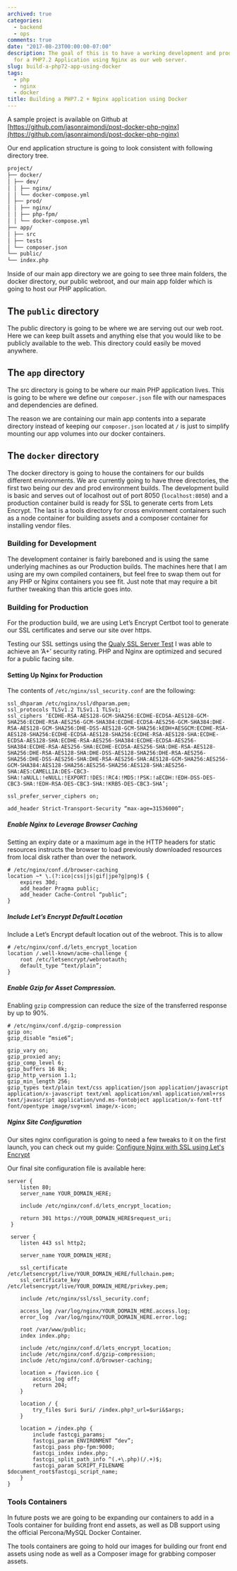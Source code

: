```yaml
---
archived: true
categories:
  - backend
  - ops
comments: true
date: "2017-08-23T00:00:00-07:00"
description: The goal of this is to have a working development and production build
  for a PHP7.2 Application using Nginx as our web server.
slug: build-a-php72-app-using-docker
tags:
  - php
  - nginx
  - docker
title: Building a PHP7.2 + Nginx application using Docker
---
```


A sample project is available on Github at [https://github.com/jasonraimondi/post-docker-php-nginx](https://github.com/jasonraimondi/post-docker-php-nginx)

Our end application structure is going to look consistent with following directory tree.

```markdown
project/
├── docker/
│ ├── dev/
│ │ ├── nginx/
│ │ └── docker-compose.yml
│ ├── prod/
│ │ ├── nginx/
│ │ ├── php-fpm/
│ │ └── docker-compose.yml
├── app/
│ ├── src
│ ├── tests
│ └── composer.json
└── public/
└── index.php
```

Inside of our main app directory we are going to see three main folders, the docker directory, our public webroot, and our main app folder which is going to host our PHP application.

## The `public` directory

The public directory is going to be where we are serving out our web root. Here we can keep built assets and anything else that you would like to be publicly available to the web. This directory could easily be moved anywhere.

## The `app` directory

The src directory is going to be where our main PHP application lives. This is going to be where we define our `composer.json` file with our namespaces and dependencies are defined.

The reason we are containing our main app contents into a separate directory instead of keeping our `composer.json` located at `/` is just to simplify mounting our app volumes into our docker containers.

## The `docker` directory

The docker directory is going to house the containers for our builds different environments. We are currently going to have three directories, the first two being our dev and prod environment builds. The development build is basic and serves out of localhost out of port 8050 (`localhost:8050`) and a production container build is ready for SSL to generate certs from Lets Encrypt. The last is a tools directory for cross environment containers such as a node container for building assets and a composer container for installing vendor files.

### Building for Development

The development container is fairly bareboned and is using the same underlying machines as our Production builds. The machines here that I am using are my own compiled containers, but feel free to swap them out for any PHP or Nginx containers you see fit. Just note that may require a bit further tweaking than this article goes into.

### Building for Production

For the production build, we are using Let’s Encrypt Certbot tool to generate our SSL certificates and serve our site over https.

Testing our SSL settings using the [Qualy SSL Server Test](https://www.ssllabs.com/ssltest/) I was able to achieve an ‘A+’ security rating. PHP and Nginx are optimized and secured for a public facing site.

#### Setting Up Nginx for Production

The contents of `/etc/nginx/ssl_security.conf` are the following:

```nginx
ssl_dhparam /etc/nginx/ssl/dhparam.pem;
ssl_protocols TLSv1.2 TLSv1.1 TLSv1;
ssl_ciphers ‘ECDHE-RSA-AES128-GCM-SHA256:ECDHE-ECDSA-AES128-GCM-SHA256:ECDHE-RSA-AES256-GCM-SHA384:ECDHE-ECDSA-AES256-GCM-SHA384:DHE-RSA-AES128-GCM-SHA256:DHE-DSS-AES128-GCM-SHA256:kEDH+AESGCM:ECDHE-RSA-AES128-SHA256:ECDHE-ECDSA-AES128-SHA256:ECDHE-RSA-AES128-SHA:ECDHE-ECDSA-AES128-SHA:ECDHE-RSA-AES256-SHA384:ECDHE-ECDSA-AES256-SHA384:ECDHE-RSA-AES256-SHA:ECDHE-ECDSA-AES256-SHA:DHE-RSA-AES128-SHA256:DHE-RSA-AES128-SHA:DHE-DSS-AES128-SHA256:DHE-RSA-AES256-SHA256:DHE-DSS-AES256-SHA:DHE-RSA-AES256-SHA:AES128-GCM-SHA256:AES256-GCM-SHA384:AES128-SHA256:AES256-SHA256:AES128-SHA:AES256-SHA:AES:CAMELLIA:DES-CBC3-SHA:!aNULL:!eNULL:!EXPORT:!DES:!RC4:!MD5:!PSK:!aECDH:!EDH-DSS-DES-CBC3-SHA:!EDH-RSA-DES-CBC3-SHA:!KRB5-DES-CBC3-SHA’;

ssl_prefer_server_ciphers on;

add_header Strict-Transport-Security “max-age=31536000”;
```

##### Enable Nginx to Leverage Browser Caching

Setting an expiry date or a maximum age in the HTTP headers for static resources instructs the browser to load previously downloaded resources from local disk rather than over the network.

```nginx
# /etc/nginx/conf.d/browser-caching
location ~* \.(?:ico|css|js|gif|jpe?g|png)$ {
    expires 30d;
    add_header Pragma public;
    add_header Cache-Control “public”;
}
```

##### Include Let’s Encrypt Default Location

Include a Let’s Encrypt default location out of the webroot. This is to allow

```nginx
# /etc/nginx/conf.d/lets_encrypt_location
location /.well-known/acme-challenge {
    root /etc/letsencrypt/webrootauth;
    default_type “text/plain”;
}
```

##### Enable Gzip for Asset Compression.

Enabling `gzip` compression can reduce the size of the transferred response by up to 90%.

```nginx
# /etc/nginx/conf.d/gzip-compression
gzip on;
gzip_disable “msie6”;

gzip_vary on;
gzip_proxied any;
gzip_comp_level 6;
gzip_buffers 16 8k;
gzip_http_version 1.1;
gzip_min_length 256;
gzip_types text/plain text/css application/json application/javascript application/x-javascript text/xml application/xml application/xml+rss text/javascript application/vnd.ms-fontobject application/x-font-ttf font/opentype image/svg+xml image/x-icon;
```

##### Nginx Site Configuration

Our sites nginx configuration is going to need a few tweaks to it on the first launch, you can check out my guide: [Configure Nginx with SSL using Let's Encrypt](https://www.jasonraimondi.com/posts/configure-ssl-using-let-s-encrypt-nginx-docker-and-the-official-docker-hub-cerbot-image)

Our final site configuration file is available here:

```nginx
server {
    listen 80;
    server_name YOUR_DOMAIN_HERE;

    include /etc/nginx/conf.d/lets_encrypt_location;

    return 301 https://YOUR_DOMAIN_HERE$request_uri;
 }

 server {
    listen 443 ssl http2;

    server_name YOUR_DOMAIN_HERE;

    ssl_certificate /etc/letsencrypt/live/YOUR_DOMAIN_HERE/fullchain.pem;
    ssl_certificate_key /etc/letsencrypt/live/YOUR_DOMAIN_HERE/privkey.pem;

    include /etc/nginx/ssl/ssl_security.conf;

    access_log /var/log/nginx/YOUR_DOMAIN_HERE.access.log;
    error_log  /var/log/nginx/YOUR_DOMAIN_HERE.error.log;

    root /var/www/public;
    index index.php;

    include /etc/nginx/conf.d/lets_encrypt_location;
    include /etc/nginx/conf.d/gzip-compression;
    include /etc/nginx/conf.d/browser-caching;

    location = /favicon.ico {
        access_log off;
        return 204;
    }

    location / {
        try_files $uri $uri/ /index.php?_url=$uri&$args;
    }

    location = /index.php {
        include fastcgi_params;
        fastcgi_param ENVIRONMENT “dev”;
        fastcgi_pass php-fpm:9000;
        fastcgi_index index.php;
        fastcgi_split_path_info ^(.+\.php)(/.+)$;
        fastcgi_param SCRIPT_FILENAME $document_root$fastcgi_script_name;
    }
}
```

### Tools Containers

In future posts we are going to be expanding our containers to add in a Tools container for building front end assets, as well as DB support using the official Percona/MySQL Docker Container.

The tools containers are going to hold our images for building our front end assets using node as well as a Composer image for grabbing composer assets.
